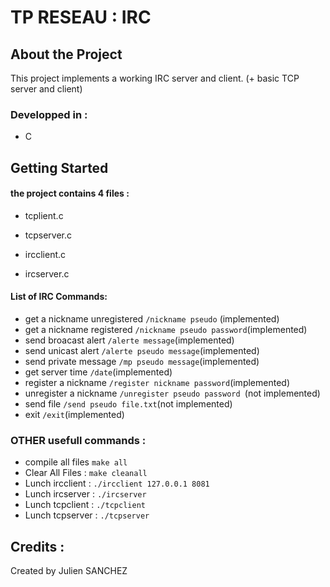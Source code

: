 # TP RESEAU : IRC

## About the Project

This project implements a working IRC server and client.  (+ basic TCP server and client)

### Developped in :
* C 

## Getting Started

#### the project contains 4 files :

- tcplient.c

- tcpserver.c

- ircclient.c

- ircserver.c


#### List of IRC Commands:
- get a nickname unregistered ```/nickname pseudo``` (implemented) 
- get a nickname registered ```/nickname pseudo password```(implemented)
- send broacast alert ```/alerte message```(implemented)
- send unicast alert ``/alerte pseudo message``(implemented)
- send private message ``/mp pseudo message``(implemented)
- get server time ``/date``(implemented)
- register a nickname ``/register nickname password``(implemented)
- unregister a nickname ``/unregister pseudo password ``(not implemented)
- send file ``/send pseudo file.txt``(not implemented)
- exit ``/exit``(implemented)


### OTHER usefull commands :
- compile all files ```make all```
- Clear All Files : ```make cleanall```
- Lunch ircclient : ```./ircclient 127.0.0.1 8081```
- Lunch ircserver : ```./ircserver```
- Lunch tcpclient : ```./tcpclient```
- Lunch tcpserver : ```./tcpserver```


## Credits :

Created by Julien SANCHEZ

